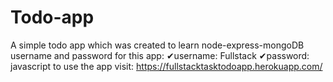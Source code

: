 # Todo-app
A simple todo app which was created to learn node-express-mongoDB
username and password for this app: 
✔username: Fullstack
✔password: javascript
to use the app visit: https://fullstacktasktodoapp.herokuapp.com/
